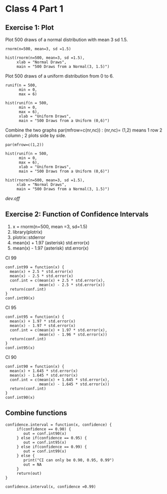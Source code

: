 # Class 4 Part 1 
## Exercise 1: Plot
Plot 500 draws of a normal distribution with mean 3 sd 1.5. 
```
rnorm(n=500, mean=3, sd =1.5)

hist(rnorm(n=500, mean=3, sd =1.5), 
     xlab = "Normal Draws", 
     main = "500 Draws from a Normal(3, 1.5)")
```
Plot 500 draws of a uniform distribution from 0 to 6. 
```
runif(n = 500,
      min = 0,
      max = 6)
      
hist(runif(n = 500,
      min = 0,
      max = 6),
      xlab = "Uniform Draws",
      main = "500 Draws from a Uniform (0,6)")
```
Combine the two graphs
par(mfrow=c(nr,nc)) : (nr,nc)= (1,2) means 1 row 2 column ; 2 plots side by side.
```
par(mfrow=c(1,2))

hist(runif(n = 500,
      min = 0,
      max = 6),
      xlab = "Uniform Draws",
      main = "500 Draws from a Uniform (0,6)")

hist(rnorm(n=500, mean=3, sd =1.5), 
     xlab = "Normal Draws", 
     main = "500 Draws from a Normal(3, 1.5)")
```
*dev.off*

## Exercise 2: Function of Confidence Intervals 
1. x = rnorm(n=500, mean =3, sd=1.5)
2. library(plotrix) 
3. plotrix::stderror
4. mean(x) + 1.97 (asterisk) std.error(x)
5. mean(x) - 1.97 (asterisk) std.error(x)

CI 99
```
conf.int99 = function(x) {
  mean(x) + 2.5 * std.error(x)
  mean(x) - 2.5 * std.error(x) 
  conf.int = c(mean(x) + 2.5 * std.error(x),
               mean(x) - 2.5 * std.error(x))
  return(conf.int)
}
conf.int99(x)
```

CI 95
```
conf.int95 = function(x) {
  mean(x) + 1.97 * std.error(x)
  mean(x) - 1.97 * std.error(x) 
  conf.int = c(mean(x) + 1.97 * std.error(x),
               mean(x) - 1.96 * std.error(x))
  return(conf.int)
}
conf.int95(x)
```

CI 90
```
conf.int90 = function(x) {
  mean(x) + 1.645 * std.error(x)
  mean(x) - 1.645 * std.error(x) 
  conf.int = c(mean(x) + 1.645 * std.error(x),
               mean(x) - 1.645 * std.error(x))
  return(conf.int)
}
conf.int90(x)
```
## Combine functions 
```
confidence.interval = function(x, confidence) {
     if(confidence == 0.90) {
        out = conf.int90(x)
     } else if(confidence == 0.95) {
        out = conf.int95(x)
     } else if(confidence == 0.99) {
        out = conf.int99(x)
     } else { 
        print("CI can only be 0.90, 0.95, 0.99")
        out = NA
     } 
     return(out)
}

confidence.interval(x, confidence =0.99)
```
